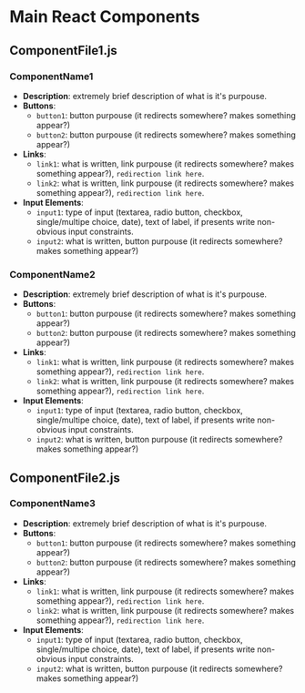 # Main React Components

## ComponentFile1.js
### ComponentName1
- **Description**: extremely brief description of what is it's purpouse.
- **Buttons**:
  - `button1`: button purpouse (it redirects somewhere? makes something appear?)
  -  `button2`: button purpouse (it redirects somewhere? makes something appear?)
- **Links**:
  - `link1`: what is written, link purpouse (it redirects somewhere? makes something appear?), `redirection link here`.
  - `link2`: what is written, link purpouse (it redirects somewhere? makes something appear?), `redirection link here`.
- **Input Elements**:
  - `input1`: type of input (textarea, radio button, checkbox, single/multipe choice, date), text of label, if presents write non-obvious input constraints.
  - `input2`: what is written, button purpouse (it redirects somewhere? makes something appear?)

### ComponentName2
- **Description**: extremely brief description of what is it's purpouse.
- **Buttons**:
  - `button1`: button purpouse (it redirects somewhere? makes something appear?)
  -  `button2`: button purpouse (it redirects somewhere? makes something appear?)
- **Links**:
  - `link1`: what is written, link purpouse (it redirects somewhere? makes something appear?), `redirection link here`.
  - `link2`: what is written, link purpouse (it redirects somewhere? makes something appear?), `redirection link here`.
- **Input Elements**:
  - `input1`: type of input (textarea, radio button, checkbox, single/multipe choice, date), text of label, if presents write non-obvious input constraints.
  - `input2`: what is written, button purpouse (it redirects somewhere? makes something appear?)

## ComponentFile2.js
### ComponentName3
- **Description**: extremely brief description of what is it's purpouse.
- **Buttons**:
  - `button1`: button purpouse (it redirects somewhere? makes something appear?)
  -  `button2`: button purpouse (it redirects somewhere? makes something appear?)
- **Links**:
  - `link1`: what is written, link purpouse (it redirects somewhere? makes something appear?), `redirection link here`.
  - `link2`: what is written, link purpouse (it redirects somewhere? makes something appear?), `redirection link here`.
- **Input Elements**:
  - `input1`: type of input (textarea, radio button, checkbox, single/multipe choice, date), text of label, if presents write non-obvious input constraints.
  - `input2`: what is written, button purpouse (it redirects somewhere? makes something appear?)


